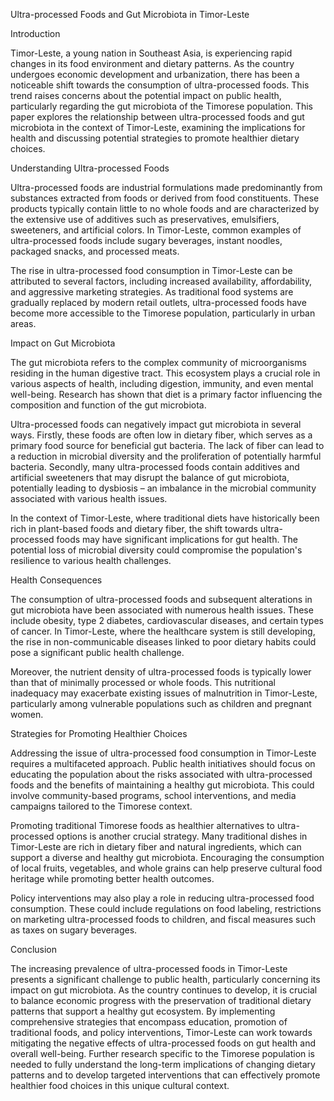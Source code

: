 Ultra-processed Foods and Gut Microbiota in Timor-Leste

Introduction

Timor-Leste, a young nation in Southeast Asia, is experiencing rapid changes in its food environment and dietary patterns. As the country undergoes economic development and urbanization, there has been a noticeable shift towards the consumption of ultra-processed foods. This trend raises concerns about the potential impact on public health, particularly regarding the gut microbiota of the Timorese population. This paper explores the relationship between ultra-processed foods and gut microbiota in the context of Timor-Leste, examining the implications for health and discussing potential strategies to promote healthier dietary choices.

Understanding Ultra-processed Foods

Ultra-processed foods are industrial formulations made predominantly from substances extracted from foods or derived from food constituents. These products typically contain little to no whole foods and are characterized by the extensive use of additives such as preservatives, emulsifiers, sweeteners, and artificial colors. In Timor-Leste, common examples of ultra-processed foods include sugary beverages, instant noodles, packaged snacks, and processed meats.

The rise in ultra-processed food consumption in Timor-Leste can be attributed to several factors, including increased availability, affordability, and aggressive marketing strategies. As traditional food systems are gradually replaced by modern retail outlets, ultra-processed foods have become more accessible to the Timorese population, particularly in urban areas.

Impact on Gut Microbiota

The gut microbiota refers to the complex community of microorganisms residing in the human digestive tract. This ecosystem plays a crucial role in various aspects of health, including digestion, immunity, and even mental well-being. Research has shown that diet is a primary factor influencing the composition and function of the gut microbiota.

Ultra-processed foods can negatively impact gut microbiota in several ways. Firstly, these foods are often low in dietary fiber, which serves as a primary food source for beneficial gut bacteria. The lack of fiber can lead to a reduction in microbial diversity and the proliferation of potentially harmful bacteria. Secondly, many ultra-processed foods contain additives and artificial sweeteners that may disrupt the balance of gut microbiota, potentially leading to dysbiosis – an imbalance in the microbial community associated with various health issues.

In the context of Timor-Leste, where traditional diets have historically been rich in plant-based foods and dietary fiber, the shift towards ultra-processed foods may have significant implications for gut health. The potential loss of microbial diversity could compromise the population's resilience to various health challenges.

Health Consequences

The consumption of ultra-processed foods and subsequent alterations in gut microbiota have been associated with numerous health issues. These include obesity, type 2 diabetes, cardiovascular diseases, and certain types of cancer. In Timor-Leste, where the healthcare system is still developing, the rise in non-communicable diseases linked to poor dietary habits could pose a significant public health challenge.

Moreover, the nutrient density of ultra-processed foods is typically lower than that of minimally processed or whole foods. This nutritional inadequacy may exacerbate existing issues of malnutrition in Timor-Leste, particularly among vulnerable populations such as children and pregnant women.

Strategies for Promoting Healthier Choices

Addressing the issue of ultra-processed food consumption in Timor-Leste requires a multifaceted approach. Public health initiatives should focus on educating the population about the risks associated with ultra-processed foods and the benefits of maintaining a healthy gut microbiota. This could involve community-based programs, school interventions, and media campaigns tailored to the Timorese context.

Promoting traditional Timorese foods as healthier alternatives to ultra-processed options is another crucial strategy. Many traditional dishes in Timor-Leste are rich in dietary fiber and natural ingredients, which can support a diverse and healthy gut microbiota. Encouraging the consumption of local fruits, vegetables, and whole grains can help preserve cultural food heritage while promoting better health outcomes.

Policy interventions may also play a role in reducing ultra-processed food consumption. These could include regulations on food labeling, restrictions on marketing ultra-processed foods to children, and fiscal measures such as taxes on sugary beverages.

Conclusion

The increasing prevalence of ultra-processed foods in Timor-Leste presents a significant challenge to public health, particularly concerning its impact on gut microbiota. As the country continues to develop, it is crucial to balance economic progress with the preservation of traditional dietary patterns that support a healthy gut ecosystem. By implementing comprehensive strategies that encompass education, promotion of traditional foods, and policy interventions, Timor-Leste can work towards mitigating the negative effects of ultra-processed foods on gut health and overall well-being. Further research specific to the Timorese population is needed to fully understand the long-term implications of changing dietary patterns and to develop targeted interventions that can effectively promote healthier food choices in this unique cultural context.